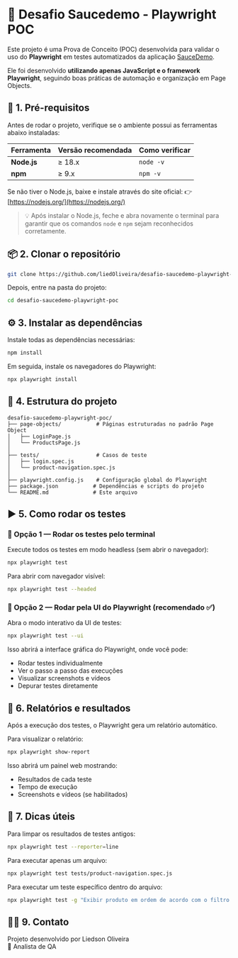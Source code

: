 # 🧪 Desafio Saucedemo - Playwright POC

Este projeto é uma Prova de Conceito (POC) desenvolvida para validar o uso do **Playwright** em testes automatizados da aplicação [SauceDemo](https://www.saucedemo.com/).

Ele foi desenvolvido **utilizando apenas JavaScript e o framework Playwright**, seguindo boas práticas de automação e organização em Page Objects.

## 🚀 1. Pré-requisitos

Antes de rodar o projeto, verifique se o ambiente possui as ferramentas abaixo instaladas:

| Ferramenta | Versão recomendada | Como verificar |
|------------|-------------------|----------------|
| **Node.js** | ≥ 18.x | `node -v` |
| **npm** | ≥ 9.x | `npm -v` |

Se não tiver o Node.js, baixe e instale através do site oficial:
👉 [https://nodejs.org/](https://nodejs.org/)

> 💡 Após instalar o Node.js, feche e abra novamente o terminal para garantir que os comandos `node` e `npm` sejam reconhecidos corretamente.

## 📦 2. Clonar o repositório

```bash
git clone https://github.com/liedOliveira/desafio-saucedemo-playwright-poc.git
```

Depois, entre na pasta do projeto:

```bash
cd desafio-saucedemo-playwright-poc
```

## ⚙️ 3. Instalar as dependências

Instale todas as dependências necessárias:

```bash
npm install
```

Em seguida, instale os navegadores do Playwright:

```bash
npx playwright install
```

## 🧭 4. Estrutura do projeto

```
desafio-saucedemo-playwright-poc/
├── page-objects/           # Páginas estruturadas no padrão Page Object
│   ├── LoginPage.js
│   └── ProductsPage.js
│
├── tests/                  # Casos de teste
│   ├── login.spec.js
│   └── product-navigation.spec.js
│
├── playwright.config.js    # Configuração global do Playwright
├── package.json           # Dependências e scripts do projeto
└── README.md              # Este arquivo
```

## ▶️ 5. Como rodar os testes

### 🧩 Opção 1 — Rodar os testes pelo terminal

Execute todos os testes em modo headless (sem abrir o navegador):

```bash
npx playwright test
```

Para abrir com navegador visível:

```bash
npx playwright test --headed
```

### 🧩 Opção 2 — Rodar pela UI do Playwright (recomendado ✅)

Abra o modo interativo da UI de testes:

```bash
npx playwright test --ui
```

Isso abrirá a interface gráfica do Playwright, onde você pode:

- Rodar testes individualmente
- Ver o passo a passo das execuções
- Visualizar screenshots e vídeos
- Depurar testes diretamente

## 🧩 6. Relatórios e resultados

Após a execução dos testes, o Playwright gera um relatório automático.

Para visualizar o relatório:

```bash
npx playwright show-report
```

Isso abrirá um painel web mostrando:

- Resultados de cada teste
- Tempo de execução
- Screenshots e vídeos (se habilitados)

## 🧰 7. Dicas úteis

Para limpar os resultados de testes antigos:

```bash
npx playwright test --reporter=line
```

Para executar apenas um arquivo:

```bash
npx playwright test tests/product-navigation.spec.js
```

Para executar um teste específico dentro do arquivo:

```bash
npx playwright test -g "Exibir produto em ordem de acordo com o filtro selecionado"
```

## 🧑‍💻 9. Contato

Projeto desenvolvido por Liedson Oliveira  
💼 Analista de QA